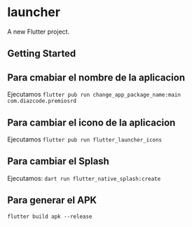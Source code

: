 # launcher

A new Flutter project.

## Getting Started
## Para cmabiar el nombre de la aplicacion
Ejecutamos
```flutter pub run change_app_package_name:main com.diazcode.premiosrd```

## Para cambiar el icono de la aplicacion
Ejecutamos
```flutter pub run flutter_launcher_icons```

## Para cambiar el Splash
Ejecutamos:
```dart run flutter_native_splash:create```

## Para generar el APK
```flutter build apk --release```